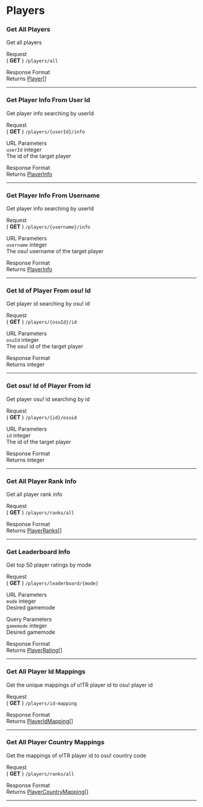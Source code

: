 # Players

### Get All Players

Get all players

Request\
( **GET** ) `/players/all`

Response Format\
Returns [Player](/api/objects/en.md#player)[]

---

### Get Player Info From User Id

Get player info searching by userId

Request\
( **GET** ) `/players/{userId}/info`

URL Parameters\
`userId` integer\
The id of the target player

Response Format\
Returns [PlayerInfo](/api/objects/en.md#playerinfo)

---

### Get Player Info From Username

Get player info searching by userId

Request\
( **GET** ) `/players/{username}/info`

URL Parameters\
`username` integer\
The osu! username of the target player

Response Format\
Returns [PlayerInfo](/api/objects/en.md#playerinfo)

---

### Get Id of Player From osu! Id

Get player id searching by osu! id

Request\
( **GET** ) `/players/{osuId}/id`

URL Parameters\
`osuId` integer\
The osu! id of the target player

Response Format\
Returns integer

---

### Get osu! Id of Player From Id

Get player osu! id searching by id

Request\
( **GET** ) `/players/{id}/osuid`

URL Parameters\
`id` integer\
The id of the target player

Response Format\
Returns integer

---

### Get All Player Rank Info

Get all player rank info

Request\
( **GET** ) `/players/ranks/all`

Response Format\
Returns [PlayerRanks](/api/objects/en.md#playerranks)[]

---

### Get Leaderboard Info

Get top 50 player ratings by mode

Request\
( **GET** ) `/players/leaderboard/{mode}`

URL Parameters\
`mode` integer\
Desired gamemode

Query Parameters\
`gamemode` integer\
Desired gamemode

Response Format\
Returns [PlayerRating](/api/objects/en.md#playerrating)[]

---

### Get All Player Id Mappings

Get the unique mappings of o!TR player id to osu! player id

Request\
( **GET** ) `/players/id-mapping`

Response Format\
Returns [PlayerIdMapping](/api/objects/en.md#playeridmapping)[]

---

### Get All Player Country Mappings

Get the mappings of o!TR player id to osu! country code

Request\
( **GET** ) `/players/ranks/all`

Response Format\
Returns [PlayerCountryMapping](/api/objects/en.md#playercountrymapping)[]

---